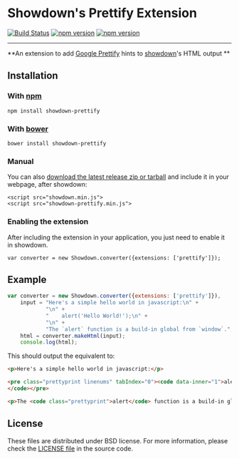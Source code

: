 Showdown's Prettify Extension
==========================

[![Build Status](https://travis-ci.org/showdownjs/prettify-extension)](https://travis-ci.org/showdownjs/prettify-extension.svg) [![npm version](https://badge.fury.io/js/showdown-prettify.svg)](http://badge.fury.io/js/showdown-prettify) [![npm version](https://badge.fury.io/bo/showdown-prettify.svg)](http://badge.fury.io/bo/showdown-prettify)

------

**An extension to add [Google Prettify](http://code.google.com/p/google-code-prettify/) hints to [showdown](https://github.com/showdownjs/showdown)'s HTML output **


## Installation

### With [npm](http://npmjs.org)

    npm install showdown-prettify

### With [bower](http://bower.io/)

    bower install showdown-prettify

### Manual

You can also [download the latest release zip or tarball](https://github.com/showdownjs/prettify-extension/releases) and include it in your webpage, after showdown:

    <script src="showdown.min.js">
    <script src="showdown-prettify.min.js">

### Enabling the extension

After including the extension in your application, you just need to enable it in showdown.

    var converter = new Showdown.converter({extensions: ['prettify']});

## Example

```javascript
var converter = new Showdown.converter({extensions: ['prettify']}),
    input = "Here's a simple hello world in javascript:\n" +
            "\n" +
            "    alert('Hello World!');\n" +
            "\n" +
            "The `alert` function is a build-in global from `window`.";
    html = converter.makeHtml(input);
    console.log(html);
```

This should output the equivalent to:

```html
<p>Here's a simple hello world in javascript:</p>

<pre class="prettyprint linenums" tabIndex="0"><code data-inner="1">alert('Hello World!');
</code></pre>

<p>The <code class="prettyprint">alert</code> function is a build-in global from <code class="prettyprint">window</code>.</p>
```

## License
These files are distributed under BSD license. For more information, please check the [LICENSE file](https://github.com/showdownjs/prettify-extension/blob/master/LICENSE) in the source code.


